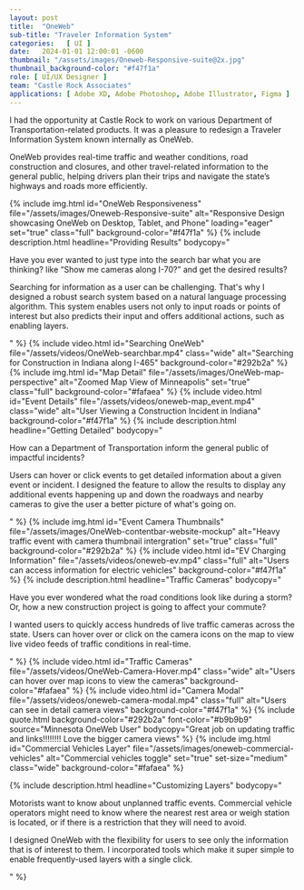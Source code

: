 ```yaml
---
layout: post
title:  "OneWeb"
sub-title: "Traveler Information System"
categories:   [ UI ]
date:   2024-01-01 12:00:01 -0600
thumbnail: "/assets/images/Oneweb-Responsive-suite@2x.jpg"
thumbnail_background-color: "#f47f1a"
role: [ UI/UX Designer ]
team: "Castle Rock Associates"
applications: [ Adobe XD, Adobe Photoshop, Adobe Illustrator, Figma ]
---
```

I had the opportunity at Castle Rock to work on various Department of Transportation-related products. It was a pleasure to redesign a Traveler Information System known internally as OneWeb.

OneWeb provides real-time traffic and weather conditions, road construction and closures, and other travel-related information to the general public, helping drivers plan their trips and navigate the state’s highways and roads more efficiently.

{% include img.html 
    id="OneWeb Responsiveness"
    file="/assets/images/Oneweb-Responsive-suite"
    alt="Responsive Design showcasing OneWeb on Desktop, Tablet, and Phone"
    loading="eager"
    set="true"
    class="full"
    background-color="#f47f1a"
%}
{% include description.html 
    headline="Providing Results"
    bodycopy="
        <p>
            Have you ever wanted to just type into the search bar what you are thinking? like &#8220;Show me cameras along I-70?&rdquo; and get the desired results?
        </P>
        <p>
            Searching for information as a user can be challenging. That's why I designed a robust search system based on a natural language processing algorithm. This system enables users not only to input roads or points of interest but also predicts their input and offers additional actions, such as enabling layers.
        </p>
    "
%}
{% include video.html 
    id="Searching OneWeb"
    file="/assets/videos/OneWeb-searchbar.mp4"
    class="wide"
    alt="Searching for Construction in Indiana along I-465"
    background-color="#292b2a"
%}
{% include img.html 
    id="Map Detail"
    file="/assets/images/OneWeb-map-perspective"
    alt="Zoomed Map View of Minneapolis"
    set="true"
    class="full"
    background-color="#fafaea"
%}
{% include video.html
    id="Event Details"
    file="/assets/videos/oneweb-map_event.mp4"
    class="wide"
    alt="User Viewing a Construction Incident in Indiana"
    background-color="#f47f1a"
%}
{% include description.html 
    headline="Getting Detailed"
    bodycopy="
        <p>
            How can a Department of Transportation inform the general public of impactful incidents?
        </p>
        <p>
            Users can hover or click events to get detailed information about a given event or incident. I designed the feature to allow the results to display any additional events happening up and down the roadways and nearby cameras to give the user a better picture of what's going on.
        </p>
    "
%}
{% include img.html 
    id="Event Camera Thumbnails"
    file="/assets/images/OneWeb-contentbar-website-mockup"
    alt="Heavy traffic event with camera thumbnail intergration"
    set="true"
    class="full"
    background-color="#292b2a"
%}
{% include video.html 
    id="EV Charging Information"
    file="/assets/videos/oneweb-ev.mp4"
    class="full"
    alt="Users can access information for electric vehicles"
    background-color="#f47f1a"
%}
{% include description.html 
    headline="Traffic Cameras"
    bodycopy="
        <p>
            Have you ever wondered what the road conditions look like during a storm? Or, how a new construction project is going to affect your commute?
        </p>
        <p>
            I wanted users to quickly access hundreds of live traffic cameras across the state. Users can hover over or click on the camera icons on the map to view live video feeds of traffic conditions in real-time.
        </p>
    "
%}
{% include video.html 
    id="Traffic Cameras"
    file="/assets/videos/OneWeb-Camera-Hover.mp4"
    class="wide"
    alt="Users can hover over map icons to view the cameras"
    background-color="#fafaea"
%}
{% include video.html 
    id="Camera Modal"
    file="/assets/videos/oneweb-camera-modal.mp4"
    class="full"
    alt="Users can see in detail camera views"
    background-color="#f47f1a"
%}
{% include quote.html 
    background-color="#292b2a"
    font-color="#b9b9b9"
    source="Minnesota OneWeb User"
    bodycopy="Great job on updating traffic and links!!!!!!!! Love the bigger camera views"
%}
{% include img.html 
    id="Commercial Vehicles Layer"
    file="/assets/images/oneweb-commercial-vehicles"
    alt="Commercial vehicles toggle"
    set="true"
    set-size="medium"
    class="wide"
    background-color="#fafaea"
%}

{% include description.html 
    headline="Customizing Layers"
    bodycopy="
        <p>
            Motorists want to know about unplanned traffic events. Commercial vehicle operators might need to know where the nearest rest area or weigh station is located, or if there is a restriction that they will need to avoid.
        </p>
        <p>
            I designed OneWeb with the flexibility for users to see only the information that is of interest to them. I incorporated tools which make it super simple to enable frequently-used layers with a single click.
        </p>
    "
%}